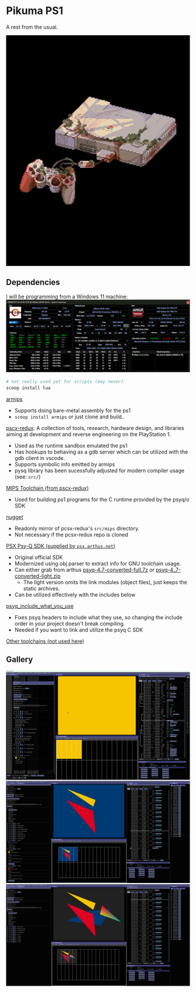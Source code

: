 # Pikuma PS1

A rest from the usual.

![img](./docs/assets/splash.jpg)

## Dependencies

I will be programming from a Windows 11 machine:
![system_info](./docs/assets/system_info.png)

```ps1
# not really used yet for scripts (may never)
scoop install lua
```

[armips](https://github.com/Kingcom/armips)

* Supports doing bare-metal assembly for the ps1
* `scoop install armips` or just clone and build..

[pscx-redux](https://github.com/grumpycoders/pcsx-redux/): A collection of tools, research, hardware design, and libraries aiming at development and reverse engineering on the PlayStation 1.

* Used as the runtime sandbox emulated the ps1
* Has hookups to behaving as a gdb server which can be utilized with the gdb client in vscode.
* Supports symbolic info emitted by armips
* pysq library has been sucessfully adjusted for modern compiler usage (see: `src/`)

[MIPS Toolchain (from pscx-redux)](https://static.grumpycoder.net/pixel/mips/)

* Used for building ps1 programs for the C runtime provided by the psyq/o SDK

[nugget](https://github.com/pcsx-redux/nugget)

* Readonly mirror of pcsx-redux's `src/mips` directory.
* Not necessary if the pcsx-redux repo is cloned

[PSX Psy-Q SDK (supplied by `psx.arthus.net`)](https://psx.arthus.net/sdk/Psy-Q/)

* Original official SDK
* Modernized using obj parser to extract info for GNU toolchain usage.
* Can either grab from arthus [psyq-4.7-converted-full.7z](https://psx.arthus.net/sdk/Psy-Q/psyq-4.7-converted-full.7z) or [psyq-4_7-converted-light.zip](psyq-4_7-converted-light.zip)
  * The light version omits the link modules (object files), just keeps the static archives.
* Can be utilized effectively with the includes below

[psyq_include_what_you_use](https://github.com/johnbaumann/psyq_include_what_you_use/)

* Fixes psyq headers to include what they use, so changing the include order in your project doesn't break compiling.
* Needed if you want to link and utilize the psyq C SDK

[Other toolchains (not used here)](https://www.psx.dev/getting-started)

## Gallery

![clear!](./docs/assets/pcsx-redux.main_2025-08-03_18-02-08.png)  
![traingles!](./docs/assets/pcsx-redux.main_2025-08-03_19-28-22.png)  
![polys!](./docs/assets/pcsx-redux.main_2025-08-03_20-45-35.png)  
